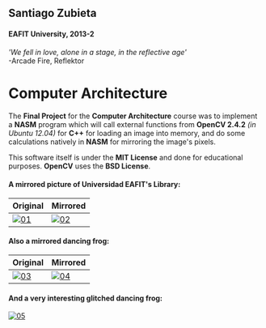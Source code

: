 ## Santiago Zubieta
#### EAFIT University, 2013-2

*'We fell in love, alone in a stage, in the reflective age'*  
-Arcade Fire, Reflektor

# Computer Architecture
The **Final Project** for the **Computer Architecture** course was to implement a **NASM** program which will call external functions from **OpenCV 2.4.2** _(in Ubuntu 12.04)_ for **C++** for loading an image into memory, and do some calculations natively in **NASM** for mirroring the image's pixels.

This software itself is under the **MIT License** and done for educational purposes. **OpenCV** uses the **BSD License**.

#### A mirrored picture of Universidad EAFIT's Library:

| Original | Mirrored    |
| --- | --- |
| [![01]][01] | [![02]][02] |

#### Also a mirrored dancing frog:

| Original | Mirrored    |
| --- | --- |
| [![03]][03] | [![04]][04] |
 
#### And a very interesting glitched dancing frog:
[![05]][05]

[01]: https://i.imgur.com/Qu2k8DK.jpg "University Library"
[02]: https://i.imgur.com/AFJQehz.jpg "Mirrored University Library"
[03]: https://i.imgur.com/2rmL6ii.jpg "Original Dancing Frog"
[04]: https://i.imgur.com/RagAJsD.jpg "Mirrored Dancing Frog"
[05]: https://i.imgur.com/fNlT9Ff.png "Glitched Dancing Frog"